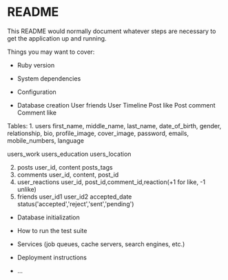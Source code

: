 # README

This README would normally document whatever steps are necessary to get the
application up and running.

Things you may want to cover:

* Ruby version

* System dependencies

* Configuration

* Database creation
  User friends
  User Timeline
  Post like
  Post comment
  Comment like

Tables:
1. 
  users
    first_name,
    middle_name,
    last_name,
    date_of_birth,
    gender,
    relationship,
    bio, 
    profile_image,
    cover_image, 
    password,
    emails, 
    mobile_numbers,
    language

  users_work
  users_education
  users_location

2. posts
    user_id, content
  posts_tags
3. comments
    user_id, content, post_id
4. user_reactions
    user_id, post_id,comment_id,reaction(+1 for like, -1 unlike)
5. friends
    user_id1
    user_id2
    accepted_date
    status('accepted','reject','sent','pending')

* Database initialization

* How to run the test suite

* Services (job queues, cache servers, search engines, etc.)

* Deployment instructions

* ...
